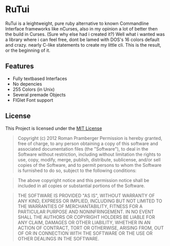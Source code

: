 # RuTui
RuTui is a leightweight, pure ruby alternative to known Commandline Interface frameworks like nCurses, also in my opinion a lot of better then the build in Curses. (Sure why else had i created it?) Well what i wanted was a library where i can feel free, dont be lamed with DOS's 16 colors default and crazy. nearly C-like statements to create my little cli. This is the result, or the beginning of it.

## Features

-  Fully textbased Interfaces
-  No depencies
-  255 Colors (in Unix)
-  Several premade Objects
-  FIGlet Font support


## License
This Project is licensed under the [MIT License](http://de.wikipedia.org/wiki/MIT-Lizenz)

> Copyright (c) 2012 Roman Pramberger
> Permission is hereby granted, free of charge, to any person obtaining a copy of this software and associated documentation files (the "Software"), to deal in the Software without restriction, including without limitation the rights to use, copy, modify, merge, publish, distribute, sublicense, and/or sell copies of the Software, and to permit persons to whom the Software is furnished to do so, subject to the following conditions:

> The above copyright notice and this permission notice shall be included in all copies or substantial portions of the Software.

> THE SOFTWARE IS PROVIDED "AS IS", WITHOUT WARRANTY OF ANY KIND, EXPRESS OR IMPLIED, INCLUDING BUT NOT LIMITED TO THE WARRANTIES OF MERCHANTABILITY, FITNESS FOR A PARTICULAR PURPOSE AND NONINFRINGEMENT. IN NO EVENT SHALL THE AUTHORS OR COPYRIGHT HOLDERS BE LIABLE FOR ANY CLAIM, DAMAGES OR OTHER LIABILITY, WHETHER IN AN ACTION OF CONTRACT, TORT OR OTHERWISE, ARISING FROM, OUT OF OR IN CONNECTION WITH THE SOFTWARE OR THE USE OR OTHER DEALINGS IN THE SOFTWARE.
